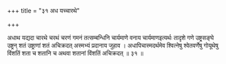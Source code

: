 +++
title = "३१ अध यच्चारथे"

+++

अधाथ यद्यदा चारथे चरथं चरणं गमनं तत्सम्बन्धिनि चार्यमाणे वनाय चार्यमाणइत्यर्थः तादृशे गणे उष्ट्रसङ्घे उष्ट्रन् शतं उष्ट्राणां शतं अचिक्रदत् अस्मभ्यं प्रदानाय जुहाव । अधापिचास्मदर्थमेव श्वित्नेषु श्वेतवर्णेषु गोयूथेषु विंशतिं शता च शतानि च अथवा शतानां विंशतिं अचिक्रदत् ॥ ३१ ॥